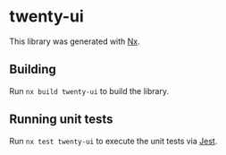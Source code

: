 # twenty-ui

This library was generated with [Nx](https://nx.dev).

## Building

Run `nx build twenty-ui` to build the library.

## Running unit tests

Run `nx test twenty-ui` to execute the unit tests via [Jest](https://jestjs.io).
